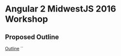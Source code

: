 # Angular 2 MidwestJS 2016 Workshop

## Proposed Outline

[Outline](https://github.com/jondejong/angular2-workshop/blob/outline/OUTLINE.md)
``
